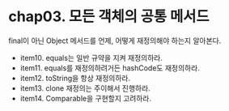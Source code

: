# chap03. 모든 객체의 공통 메서드
final이 아닌 Object 메서드를 언제, 어떻게 재정의해야 하는지 알아본다.

* item10. equals는 일반 규약을 지켜 재정의하라.
* item11. equals를 재정의하려거든 hashCode도 재정의하라.
* item12. toString을 항상 재정의하라.
* item13. clone 재정의는 주이해서 진행하라.
* item14. Comparable을 구현할지 고려하라.